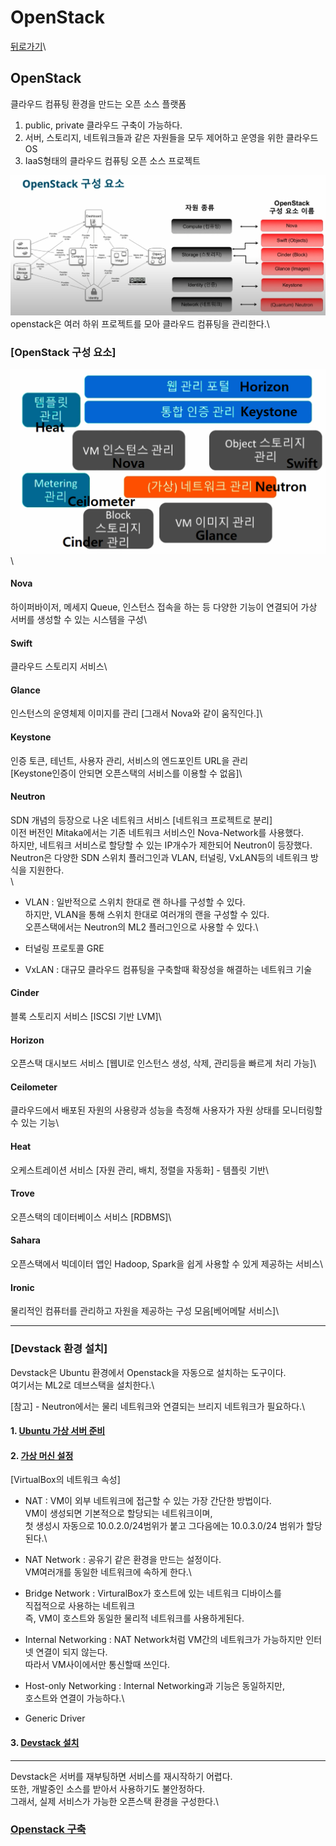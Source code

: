 # OpenStack

[뒤로가기](../../)\


## OpenStack

클라우드 컴퓨팅 환경을 만드는 오픈 소스 플랫폼

1. public, private 클라우드 구축이 가능하다.
2. 서버, 스토리지, 네트워크들과 같은 자원들을 모두 제어하고 운영을 위한 클라우드 OS
3. IaaS형태의 클라우드 컴퓨팅 오픈 소스 프로젝트

![img](../Img/openstack1.png)\
openstack은 여러 하위 프로젝트를 모아 클라우드 컴퓨팅을 관리한다.\


### \[OpenStack 구성 요소]

![img](../Img/openstack2.png)\


#### Nova

하이퍼바이저, 메세지 Queue, 인스턴스 접속을 하는 등 다양한 기능이 연결되어 가상 서버를 생성할 수 있는 시스템을 구성\


#### Swift

클라우드 스토리지 서비스\


#### Glance

인스턴스의 운영체제 이미지를 관리 \[그래서 Nova와 같이 움직인다.]\


#### Keystone

인증 토큰, 테넌트, 사용자 관리, 서비스의 엔드포인트 URL을 관리\
\[Keystone인증이 안되면 오픈스택의 서비스를 이용할 수 없음]\


#### Neutron

SDN 개념의 등장으로 나온 네트워크 서비스 \[네트워크 프로젝트로 분리]\
이전 버전인 Mitaka에서는 기존 네트워크 서비스인 Nova-Network를 사용했다.\
하지만, 네트워크 서비스로 할당할 수 있는 IP개수가 제한되어 Neutron이 등장했다.\
Neutron은 다양한 SDN 스위치 플러그인과 VLAN, 터널링, VxLAN등의 네트워크 방식을 지원한다.\
\


* VLAN : 일반적으로 스위치 한대로 랜 하나를 구성할 수 있다.\
  하지만, VLAN을 통해 스위치 한대로 여러개의 랜을 구성할 수 있다.\
  오픈스택에서는 Neutron의 ML2 플러그인으로 사용할 수 있다.\

* 터널링 프로토콜 GRE
* VxLAN : 대규모 클라우드 컴퓨팅을 구축할때 확장성을 해결하는 네트워크 기술

#### Cinder

블록 스토리지 서비스 \[ISCSI 기반 LVM]\


#### Horizon

오픈스택 대시보드 서비스 \[웹UI로 인스턴스 생성, 삭제, 관리등을 빠르게 처리 가능]\


#### Ceilometer

클라우드에서 배포된 자원의 사용량과 성능을 측정해 사용자가 자원 상태를 모니터링할 수 있는 기능\


#### Heat

오케스트레이션 서비스 \[자원 관리, 배치, 정렬을 자동화] - 템플릿 기반\


#### Trove

오픈스택의 데이터베이스 서비스 \[RDBMS]\


#### Sahara

오픈스택에서 빅데이터 앱인 Hadoop, Spark을 쉽게 사용할 수 있게 제공하는 서비스\


#### Ironic

물리적인 컴퓨터를 관리하고 자원을 제공하는 구성 모음\[베어메탈 서비스]\


***

### \[Devstack 환경 설치]

Devstack은 Ubuntu 환경에서 Openstack을 자동으로 설치하는 도구이다.\
여기서는 ML2로 데브스택을 설치한다.\


\[참고] - Neutron에서는 물리 네트워크와 연결되는 브리지 네트워크가 필요하다.\


#### 1. [Ubuntu 가상 서버 준비](VM.md)

#### 2. [가상 머신 설정](openstack-vmset.md)

\[VirtualBox의 네트워크 속성]

* NAT : VM이 외부 네트워크에 접근할 수 있는 가장 간단한 방법이다.\
  VM이 생성되면 기본적으로 할당되는 네트워크이며,\
  첫 생성시 자동으로 10.0.2.0/24범위가 붙고 그다음에는 10.0.3.0/24 범위가 할당된다.\

* NAT Network : 공유기 같은 환경을 만드는 설정이다.\
  VM여러개를 동일한 네트워크에 속하게 한다.\

* Bridge Network : VirturalBox가 호스트에 있는 네트워크 디바이스를\
  직접적으로 사용하는 네트워크\
  즉, VM이 호스트와 동일한 물리적 네트워크를 사용하게된다.
* Internal Networking : NAT Network처럼 VM간의 네트워크가 가능하지만 인터넷 연결이 되지 않는다.\
  따라서 VM사이에서만 통신할때 쓰인다.
* Host-only Networking : Internal Networking과 기능은 동일하지만,\
  호스트와 연결이 가능하다.\

* Generic Driver

#### 3. [Devstack 설치](Devstack.md)

***

Devstack은 서버를 재부팅하면 서비스를 재시작하기 어렵다.\
또한, 개발중인 소스를 받아서 사용하기도 불안정하다.\
그래서, 실제 서비스가 가능한 오픈스택 환경을 구성한다.\


### [Openstack 구축](OpenStack구축.md)
